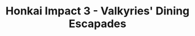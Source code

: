 --- 
title: "Honkai Impact 3 - Valkyries' Dining Escapades"
publishdate: "2019-5-9T16:48:46+02:00"
src: "https://365manga.net/manga/honkai-impact-3-valkyries-dining-escapades"
image: "https://data.365manga.net/images/thumbnails/19401-honkai-impact-3-valkyries-dining-escapades.jpg"
description: ""
---